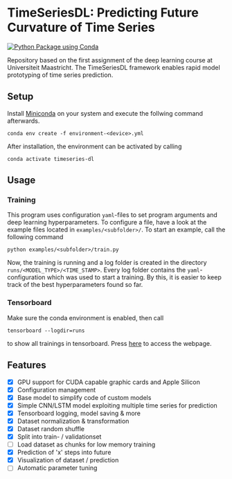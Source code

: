 # TimeSeriesDL: Predicting Future Curvature of Time Series
[![Python Package using Conda](https://github.com/Huntler/TimeSeriesDL/actions/workflows/python-package-conda.yml/badge.svg)](https://github.com/Huntler/TimeSeriesDL/actions/workflows/python-package-conda.yml)

Repository based on the first assignment of the deep learning course at Universiteit Maastricht. The TimeSeriesDL framework enables rapid model prototyping of time series prediction.

## Setup
Install [Miniconda](https://docs.conda.io/en/latest/miniconda.html) on your system and execute the follwing command afterwards.

```
conda env create -f environment-<device>.yml
```

After installation, the environment can be activated by calling 

```
conda activate timeseries-dl
```

## Usage
### Training
This program uses configuration `yaml`-files to set program arguments and deep learning hyperparameters. To configure a file, have a look at the example files located in ```examples/<subfolder>/```. To start an example, call the following command

```
python examples/<subfolder>/train.py
```

Now, the training is running and a log folder is created in the directory ```runs/<MODEL_TYPE>/<TIME_STAMP>```. Every log folder contains the `yaml`-configuration which was used to start a training. By this, it is easier to keep track of the best hyperparameters found so far.

### Tensorboard
Make sure the conda environment is enabled, then call

```
tensorboard --logdir=runs
```

to show all trainings in tensorboard. Press [here](http://localhost:6006) to access the webpage.

## Features
- [x] GPU support for CUDA capable graphic cards and Apple Silicon
- [x] Configuration management
- [x] Base model to simplify code of custom models
- [x] Simple CNN/LSTM model exploiting multiple time series for prediction
- [x] Tensorboard logging, model saving & more
- [x] Dataset normalization & transformation
- [x] Dataset random shuffle
- [x] Split into train- / validationset
- [ ] Load dataset as chunks for low memory training
- [x] Prediction of 'x' steps into future
- [x] Visualization of dataset / prediction
- [ ] Automatic parameter tuning
